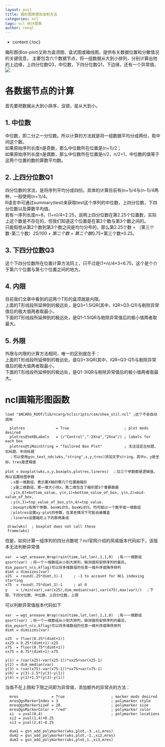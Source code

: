 ```yaml
---
layout: post
title: 箱形图原理及绘制方法
categories: ncl
tags: ncl 统计图表
author: renql
---
```


* content
{:toc}

箱形图(Box-plot)又称为盒须图、盒式图或箱线图，提供有关数据位置和分散情况的关键信息，
主要包含六个数据节点，将一组数据从大到小排列，分别计算出他的上边缘，上四分位数Q3，中位数，下四分位数Q1，下边缘，还有一个异常值。  
![](http://www.6sq.net/uploads/answer/20081206/20081206_d4e5a6a69cbc0bc64b84CUSqVWlRYFZN.jpg)   



# 各数据节点的计算
首先要把数据从大到小排序，没错，是从大到小。 
## 1. 中位数 
中位数，即二分之一分位数。所以计算的方法就是将一组数据平均分成两份，取中间这个数。  
如果原始序列长度n是奇数，那么中位数所在位置是(n+1)/2；  
如果原始序列长度n是偶数，那么中位数所在位置是n/2，n/2+1，中位数的值等于这两个位置的数的算数平均数。

## 2. 上四分位数Q1 
四分位数的求法，是将序列平均分成四份。具体的计算目前有(n+1)/4与(n-1)/4两种，一般使用(n+1)/4。  
R语言中可通过summary(test)来获取test这个序列的中位数，上四分位数，下四分位数以及算数平均值。  
若有一序列长度n=8，(1+n)/4=2.25，说明上四分位数在第2.25个位置数，实际上这个数是不存在的，但我们知道这个位置是在第2个数与第3个数之间的。   
只能假想从第2个数到第3个数之间是均匀分布的，那么第2.25个数 = （第三个数-第二个数）*25/100 + 第二个数 = 第二个数*0.75+第三个数*0.25。

## 3. 下四分位数Q3 
这个下四分位数所在位置计算方法同上，只不过是(1+n)/4*3=6.75，这个是个介于第六个位置与第七个位置之间的地方。

## 4. 内限 
目前我们文章中看到的这两个T形的盒须就是内限。  
上面的T形线段所延伸到的极远处，是Q3+1.5IQR(其中，IQR=Q3-Q1)与剔除异常值后的极大值两者取最小，  
下面的T形线段所延伸到的极远处，是Q1-1.5IQR与剔除异常值后的极小值两者取最大。

## 5. 外限 
外限与内限的计算方法相同，唯一的区别就在于：   
上面的T形线段所延伸到的极远处，是Q3+3IQR(其中，IQR=Q3-Q1)与剔除异常值后的极大值两者取最小，   
下面的T形线段所延伸到的极远处，是Q1-3IQR与剔除异常值后的极小值两者取最大。

# ncl画箱形图函数
```
load "$NCARG_ROOT/lib/ncarg/nclscripts/csm/shea_util.ncl" ;这个不会自动调用

  plotres              = True                         ; plot mods desired
  plotres@tmXBLabels   = (/"Control","-2Xna","2Xna"/) ; labels for each box
  plotres@tiMainString = "Tailored Box Plot"          ; 无法设定左标题、右标题、中间标题
  ；可以使用gsn_text_ndc(wks,"string",x,y,tres)添加文字string，其中x，y是坐标，tres是逻辑值
  
plot = boxplot(wks,x,y,boxopts,plotres,lineres)  ；后三个参数都是逻辑值，用以设置绘图参数
  ；x是一维数组，表示要X轴的哪几个位置画箱形
  ；y是二维数组，第一维大小同x，第二维包含了箱形图5个重要数据
  ；y(n,0)=bottom_value, y(n,1)=bottom_value_of_box, y(n,2)=mid-value_of_box,
  ；y(n,3)=top_value_of_box,y(n,4)=top_value.
  ；boxopts有两个参数，boxWidth，boxWidth，均可赋以一个数字或一维数组
  ；plotres设置xy-plot的参数，在某些情况下可能会被覆盖
  ；lineres设置箱形上下的那两条线
  
 draw(wks)  ; boxplot does not call these
 frame(wks)
 ```
但是，如何计算一组序列的四分点数呢？ncl官网介绍的简易版本代码如下，该版本无法判断异常值
```
var  = wgt_areaave_Wrap(rain(time,lat,lon),1,1,0)  ;有一一维数组
qsort(var) ；将一个一维数组从小到大排列，缺测值将安排序列的最后，dim_pqsort_n(x,kflag)可以将多维数组的任意一维升序或降序排列
dimt = dimsizes(var)
x25  = round(.25*dimt,3)-1     ; -1 to account for NCL indexing starting
x75  = round(.75*dimt,3)-1     ; at 0 
y    = (/min(var),var(x25),dim_median(var),var(x75),max(var)/)  ；下限，下四分位数，中位数，上四分位数，上限 
```

可以判断异常值版本代码如下    
```
var  = wgt_areaave_Wrap(rain(time,lat,lon),1,1,0)  ;有一一维数组
qsort(var) ；将一个一维数组从小到大排列，缺测值将安排序列的最后，dim_pqsort_n(x,kflag)可以将多维数组的任意一维升序或降序排列
dimt = dimsizes(var)

x25  = floor(0.25*(dimt+1))
xx25 = 0.25*(dimt+1)-x25
x75  = floor(0.75*(dimt+1))
xx75 = 0.75*(dimt+1)-x75

y(1) = (var(x25)-var(x25-1))*xx25+var(x25-1)
y(2) = dim_median(var)
y(3) = (var(x75)-var(x75-1))*xx75+var(x75-1)
y(0) = y(3)-1.5*(y(3)-y(1))
y(4) = y(1)+1.5*(y(3)-y(1))
```

当值不在上限和下限之间即为异常值，添加额外的异常点的方法：  
```
  mres               = True                     ; marker mods desired
  mres@gsMarkerIndex = 3                        ; polymarker style
  mres@gsMarkerSizeF = 20.                      ; polymarker size
  mres@gsMarkerColor = "red"                    ; polymarker color
  xi  = yval(0,4)                               ; polymarker locations
  xi2 = yval(1,4)+0.25
  xi3 = yval(2,4)-0.25

  dum1 = gsn_add_polymarker(wks,plot,-3.,xi,mres) 
  dum2 = gsn_add_polymarker(wks,plot,-1.,xi2,mres) 
  dum3 = gsn_add_polymarker(wks,plot,1.,xi3,mres)
  ```
